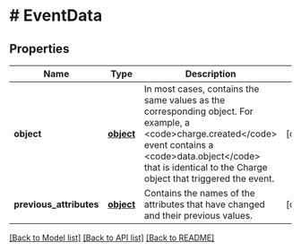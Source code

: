 # # EventData

## Properties

Name | Type | Description | Notes
------------ | ------------- | ------------- | -------------
**object** | [**object**](.md) | In most cases, contains the same values as the corresponding object. For example, a &lt;code&gt;charge.created&lt;/code&gt; event contains a &lt;code&gt;data.object&lt;/code&gt; that is identical to the Charge object that triggered the event. | [optional] 
**previous_attributes** | [**object**](.md) | Contains the names of the attributes that have changed and their previous values. | [optional] 

[[Back to Model list]](../../README.md#documentation-for-models) [[Back to API list]](../../README.md#documentation-for-api-endpoints) [[Back to README]](../../README.md)


